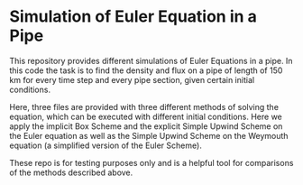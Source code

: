# Simulation of Euler Equation in a Pipe

This repository provides different simulations of Euler Equations in a pipe.
In this code the task is to find the density and flux on a pipe of length of 150 km for every time step and every pipe section, given certain initial conditions. 

Here, three files are provided with three different methods of solving the equation, which can be executed with different initial conditions.
Here we apply the implicit Box Scheme and the explicit Simple Upwind Scheme on the Euler equation as well as the Simple Upwind Scheme on 
the Weymouth equation (a simplified version of the Euler Scheme).

These repo is for testing purposes only and is a helpful tool for comparisons of the methods described above. 
